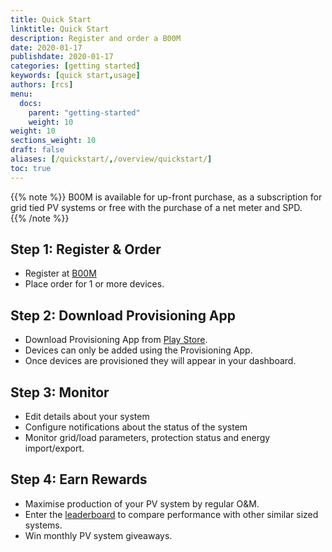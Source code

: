 ```yaml
---
title: Quick Start
linktitle: Quick Start
description: Register and order a B00M
date: 2020-01-17
publishdate: 2020-01-17
categories: [getting started]
keywords: [quick start,usage]
authors: [rcs]
menu:
  docs:
    parent: "getting-started"
    weight: 10
weight: 10
sections_weight: 10
draft: false
aliases: [/quickstart/,/overview/quickstart/]
toc: true
---
```


{{% note %}}
B00M is available for up-front purchase, as a subscription for grid tied PV systems or free with the purchase of a net meter and SPD.  
{{% /note %}}

## Step 1: Register & Order

* Register at [B00M](https://pv.b00m.in/subs)
* Place order for 1 or more devices.

## Step 2: Download Provisioning App

* Download Provisioning App from [Play Store](https://play.google.com/b00m). 
* Devices can only be added using the Provisioning App. 
* Once devices are provisioned they will appear in your dashboard. 

## Step 3: Monitor

* Edit details about your system
* Configure notifications about the status of the system
* Monitor grid/load parameters, protection status and energy import/export. 

## Step 4: Earn Rewards

* Maximise production of your PV system by regular O&M. 
* Enter the [leaderboard](https://pv.b00m.in/leaderboard) to compare performance with other similar sized systems. 
* Win monthly PV system giveaways. 

[leaderboard]: /gamify/leaderboard
